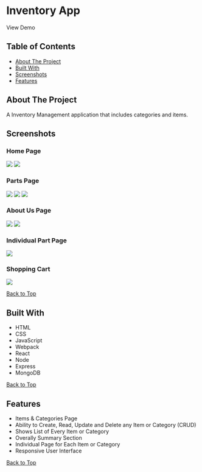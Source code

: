 # Inventory App

View Demo

## Table of Contents
- [About The Project](#about-the-project)
- [Built With](#built-with)
- [Screenshots](#screenshots)
- [Features](#features)

## About The Project
A Inventory Management application that includes categories and items.

## Screenshots

### Home Page
![](screenshots/home-1-shopping-cart.png) 
![](screenshots/home-2-shopping-cart.png)

### Parts Page
![](screenshots/parts-1-shopping-cart.png)
![](screenshots/parts-2-shopping-cart.png)
![](screenshots/parts-3-shopping-cart.png)

### About Us Page
![](screenshots/about-us-1-shopping-cart.png)
![](screenshots/about-us-2-shopping-cart.png)

### Individual Part Page
![](screenshots/individual-part-page-shopping-cart.png)

### Shopping Cart
![](screenshots/item-list-shopping-cart.png)

[Back to Top](#inventory-app)

## Built With
- HTML
- CSS
- JavaScript
- Webpack
- React
- Node
- Express
- MongoDB

[Back to Top](#inventory-app)

## Features

- Items & Categories Page
- Ability to Create, Read, Update and Delete any Item or Category (CRUD)
- Shows List of Every Item or Category
- Overally Summary Section
- Individual Page for Each Item or Category
- Responsive User Interface

[Back to Top](#inventory-app)

